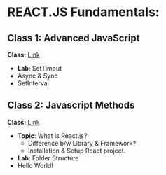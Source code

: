 # REACT.JS Fundamentals:

## Class 1: Advanced JavaScript
**Class:** <a href="https://www.facebook.com/share/v/19cBfP9vGo/">Link</a>
- **Lab**: SetTimout
- Async & Sync
- SetInterval

## Class 2: Javascript Methods
**Class:** <a href="https://youtu.be/Ix0D0THTO6k?si=sKLkbVUYB1ku_yWJ">Link</a>

- **Topic**: What is React.js?
  - Difference b/w Library & Framework?
  - Installation & Setup React project.
- **Lab**: Folder Structure
- Hello World!
